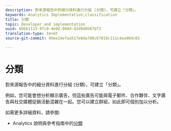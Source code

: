 ```yaml
---
description: 對來源報告中的細分資料進行分組 (分類)，可建立「分類」。
keywords: Analytics Implementation;classification
title: 分類
topic: Developer and implementation
uuid: 6bbb1113-9fc9-4e9d-90dd-d2d9d6b67b73
translation-type: tm+mt
source-git-commit: 99ee24efaa517e8da700c67818c111c4aa90dc02

---
```



# 分類

對來源報告中的細分資料進行分組 (分類)，可建立「分類」。

例如，您可能會想分析顯示廣告，但這些廣告可能與電子郵件、合作夥伴、文字廣告與社交媒體促銷活動混雜在一起。您可以建立群組，如此即可個別加以分析。

如需更多詳細資料，請參閱:

* Analytics 說明與參考指南中的[分類](https://marketing.adobe.com/resources/help/en_US/reference/classifications.html)

